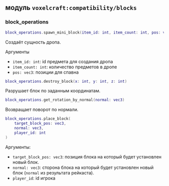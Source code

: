 ## модуль `voxelcraft:compatibility/blocks`

### block_operations

```lua
block_operations.spawn_mini_block(item_id: int, item_count: int, pos: vec3)
```

Создаёт сущность дропа. 

Аргументы
 - `item_id: int`: id предмета для создания дропа
 - `item_count: int`: количество предметов в дропе
 - `pos: vec3`: позиции для спавна

```lua
block_operations.destroy_block(x: int, y: int, z: int)
```

Разрушает блок по заданным координатам.

```lua
block_operations.get_rotation_by_normal(normal: vec3)
```

Возвращает поворот по нормали.

```lua
block_operations.place_block(
    target_block_pos: vec3,
    normal: vec3,
    player_id: int
)
```

Аргументы:
 - `target_block_pos: vec3`: позиция блока на который будет установлен новый блок.
 - `normal: vec3`: сторона блока на который будет установлен новый блок (`normal` из результата рейкаста).
 - `player_id`: id игрока
